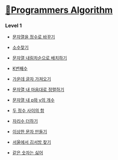 # [📖Programmers Algorithm](https://programmers.co.kr/learn/challenges)

### Level 1

* [문자열을 정수로 바꾸기](https://github.com/wjdrbs96/Programmers/blob/master/Level1/StringChange.java)

* [소수찾기](https://github.com/wjdrbs96/Programmers/blob/master/Level1/PrimeCount.java)

* [문자열 내림차순으로 배치하기](https://github.com/wjdrbs96/Programmers/blob/master/Level1/StringAscSort.java)

* [K번째수](https://github.com/wjdrbs96/Programmers/blob/master/Level1/Ksort.java)

* [가운데 글자 가져오기](https://github.com/wjdrbs96/Programmers/blob/master/Level1/StringMid.java)

* [문자열 내 마음대로 정렬하기](https://github.com/wjdrbs96/Programmers/blob/master/Level1/StringRandomSort.java)

* [문자열 내 p와 y의 개수](https://github.com/wjdrbs96/Programmers/blob/master/Level1/StringCount.java)

* [두 정수 사이의 합]()

* [자리수 더하기]()

* [이상한 문자 만들기]()

* [서울에서 김서방 찾기]()

* [같은 숫자는 싫어]()

